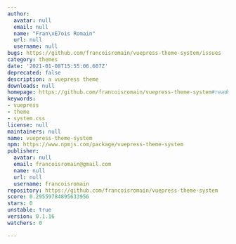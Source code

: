 ```yaml
---
author:
  avatar: null
  email: null
  name: "Fran\xE7ois Romain"
  url: null
  username: null
bugs: https://github.com/francoisromain/vuepress-theme-system/issues
category: themes
date: '2021-01-08T15:55:06.607Z'
deprecated: false
description: a vuepress theme
downloads: null
homepage: https://github.com/francoisromain/vuepress-theme-system#readme
keywords:
- vuepress
- theme
- system.css
license: null
maintainers: null
name: vuepress-theme-system
npm: https://www.npmjs.com/package/vuepress-theme-system
publisher:
  avatar: null
  email: francoisromain@gmail.com
  name: null
  url: null
  username: francoisromain
repository: https://github.com/francoisromain/vuepress-theme-system
score: 0.29559784895633956
stars: 0
unstable: true
version: 0.1.16
watchers: 0

---
```


